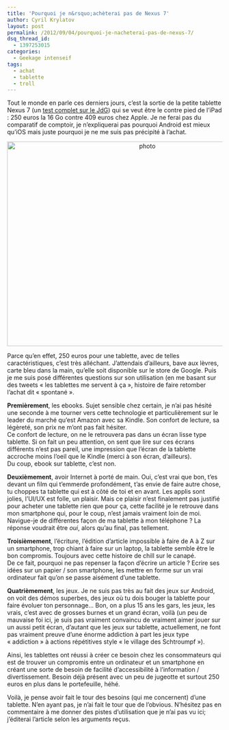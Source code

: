 ```yaml
---
title: 'Pourquoi je n&rsquo;achèterai pas de Nexus 7'
author: Cyril Krylatov
layout: post
permalink: /2012/09/04/pourquoi-je-nacheterai-pas-de-nexus-7/
dsq_thread_id:
  - 1397253015
categories:
  - Geekage intenseif
tags:
  - achat
  - tablette
  - troll
---
```

Tout le monde en parle ces derniers jours, c&rsquo;est la sortie de la petite tablette Nexus 7 (un [test complet sur le JdG][1]) qui se veut être le contre pied de l&rsquo;iPad : 250 euros la 16 Go contre 409 euros chez Apple. Je ne ferai pas du comparatif de comptoir, je n&rsquo;expliquerai pas pourquoi Android est mieux qu&rsquo;iOS mais juste pourquoi je ne me suis pas précipité à l&rsquo;achat.

<p style="text-align:center;">
  <a href="http://www.flickr.com/photos/dondapo/7767896762/" title="photo de Cyril Krylatov, sur Flickr"><img src="http://farm9.staticflickr.com/8439/7767896762_1f54171403_z.jpg" width="640" height="478" alt="photo" /></a>
</p>

<!--more-->

Parce qu&rsquo;en effet, 250 euros pour une tablette, avec de telles caractéristiques, c&rsquo;est très alléchant. J&rsquo;attendais d&rsquo;ailleurs, bave aux lèvres, carte bleu dans la main, qu&rsquo;elle soit disponible sur le store de Google. Puis je me suis posé différentes questions sur son utilisation (en me basant sur des tweets &laquo;&nbsp;les tablettes me servent à ça&nbsp;&raquo;, histoire de faire retomber l&rsquo;achat dit &laquo;&nbsp;spontané&nbsp;&raquo;.

**Premièrement**, les ebooks. Sujet sensible chez certain, je n&rsquo;ai pas hésité une seconde à me tourner vers cette technologie et particulièrement sur le leader du marché qu&rsquo;est Amazon avec sa Kindle. Son confort de lecture, sa légèreté, son prix ne m&rsquo;ont pas fait hésiter.  
Ce confort de lecture, on ne le retrouvera pas dans un écran lisse type tablette. Si on fait un peu attention, on sent que lire sur ces écrans différents n&rsquo;est pas pareil, une impression que l&rsquo;écran de la tablette accroche moins l&rsquo;oeil que le Kindle (merci à son écran, d&rsquo;ailleurs).  
Du coup, ebook sur tablette, c&rsquo;est non.

**Deuxièmement**, avoir Internet à porté de main. Oui, c&rsquo;est vrai que bon, t&rsquo;es devant un film qui t&rsquo;emmerde profondément, t&rsquo;as envie de faire autre chose, tu choppes ta tablette qui est à côté de toi et en avant. Les applis sont jolies, l&rsquo;UI/UX est folle, un plaisir. Mais ce plaisir n&rsquo;est finalement pas justifié pour acheter une tablette rien que pour ça, cette facilité je le retrouve dans mon smartphone qui, pour le coup, n&rsquo;est jamais vraiment loin de moi. Navigue-je de différentes façon de ma tablette à mon téléphone ? La réponse voudrait être *oui*, alors qu&rsquo;au final, pas tellement.

**Troisièmement**, l&rsquo;écriture, l&rsquo;édition d&rsquo;article impossible à faire de A à Z sur un smartphone, trop chiant à faire sur un laptop, la tablette semble être le bon compromis. Toujours avec cette histoire de chill sur le canapé.  
De ce fait, pourquoi ne pas repenser la façon d&rsquo;écrire un article ? Ecrire ses idées sur un papier / son smartphone, les mettre en forme sur un vrai ordinateur fait qu&rsquo;on se passe aisément d&rsquo;une tablette.

**Quatrièmement**, les jeux. Je ne suis pas très au fait des jeux sur Android, on voit des démos superbes, des jeux où tu dois bouger la tablette pour faire évoluer ton personnage&#8230; Bon, on a plus 15 ans les gars, les jeux, les vrais, c&rsquo;est avec de grosses burnes et un grand écran, voilà (un peu de mauvaise foi ici, je suis pas vraiment convaincu de vraiment aimer jouer sur un aussi petit écran, d&rsquo;autant que les jeux sur tablette, actuellement, ne font pas vraiment preuve d&rsquo;une énorme addiction à part les jeux type &laquo;&nbsp;addiction&nbsp;&raquo; à actions répétitives style &laquo;&nbsp;le village des Schtroumpf&nbsp;&raquo;).

Ainsi, les tablettes ont réussi à créer ce besoin chez les consommateurs qui est de trouver un compromis entre un ordinateur et un smartphone en créant une sorte de besoin de facilité d&rsquo;accessibilité à l&rsquo;information / divertissement. Besoin déjà présent avec un peu de jugeotte et surtout 250 euros en plus dans le portefeuille, héhé.

Voilà, je pense avoir fait le tour des besoins (qui me concernent) d&rsquo;une tablette. N&rsquo;en ayant pas, je n&rsquo;ai fait le tour que de l&rsquo;obvious. N&rsquo;hésitez pas en commentaire à me donner des pistes d&rsquo;utilisation que je n&rsquo;ai pas vu ici; j&rsquo;éditerai l&rsquo;article selon les arguments reçus.

 [1]: http://www.journaldugeek.com/2012/08/06/test-google-nexus-7/